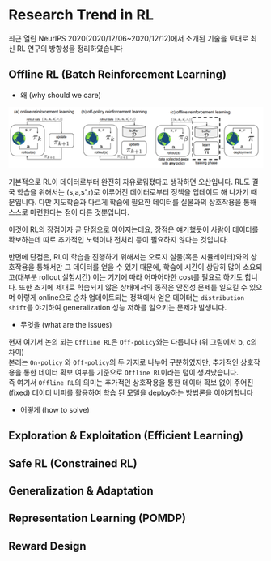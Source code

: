 # Research Trend in RL

최근 열린 NeurIPS 2020(2020/12/06~2020/12/12)에서 소개된 기술을 토대로 최신 RL 연구의 방향성을 정리하였습니다

## Offline RL (Batch Reinforcement Learning)

- 왜 (why should we care)

![offline_rl](assets/offline_rl.png)

기본적으로 RL이 데이터로부터 완전히 자유로워졌다고 생각하면 오산입니다. RL도 결국 학습을 위해서는 (s,a,s',r)로 이루어진 데이터로부터 
정책을 업데이트 해 나가기 때문입니다. 다만 지도학습과 다르게 학습에 필요한 데이터를 실물과의 상호작용을 통해 스스로 마련한다는 점이 다른 것뿐입니다.  

이것이 RL의 장점이자 곧 단점으로 이어지는데요, 장점은 얘기했듯이 사람이 데이터를 확보하는데 따로 추가적인 노력이나 전처리 등이 필요하지 않다는 것입니다.  

반면에 단점은, RL이 학습을 진행하기 위해서는 오로지 실물(혹은 시뮬레이터)와의 상호작용을 통해서만 그 데이터를 얻을 수 있기 때문에, 학습에 시간이 
상당히 많이 소요되고(대부분 rollout 실험시간) 이는 기기에 따라 어마어마한 cost를 필요로 하기도 합니다. 또한 초기에 제대로 학습되지 않은 상태에서의 동작은 
안전성 문제를 일으킬 수 있으며 이렇게 online으로 순차 업데이트되는 정책에서 얻은 데이터는 `distribution shift`를 야기하여 generalization 성능
저하를 일으키는 문제가 발생니다.

- 무엇을 (what are the issues)

현재 여기서 논의 되는 `Offline RL`은 `Off-policy`와는 다릅니다 (위 그림에서 b, c의 차이)  
본래는 `On-policy` 와 `Off-policy`의 두 가지로 나누어 구분하였지만, 추가적인 상호작용을 통한 데이터 확보 여부를 기준으로 `Offline RL`이라는 텀이 생겨났습니다.  
즉 여기서 `Offline RL`의 의미는 추가적인 상호작용을 통한 데이터 확보 없이 주어진(fixed) 데이터 버퍼를 활용하여 학습 된 모델을 deploy하는 방법론을 이야기합니다

- 어떻게 (how to solve)

## Exploration & Exploitation (Efficient Learning)

## Safe RL (Constrained RL)

## Generalization & Adaptation

## Representation Learning (POMDP)

## Reward Design
